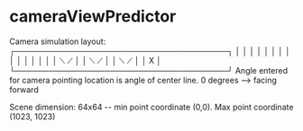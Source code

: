 # cameraViewPredictor
 
Camera simulation layout:
┌──────────────────────────────────────┐
│                                      │
│                                      │
│                                      │
│                                      │
│                                      │
│                                      │
│                                      │
│           ⟍             ⟋            │
│             ⟍        ⟋               │
│               ⟍   ⟋                  │
│                 X                    │
└──────────────────────────────────────┘
Angle entered for camera pointing location is angle of center line.  0 degrees --> facing forward

Scene dimension: 64x64
-- min point coordinate (0,0). Max point coordinate (1023, 1023)